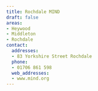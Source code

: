 ```yaml
---
title: Rochdale MIND
draft: false
areas:
- Heywood
- Middleton
- Rochdale
contact:
  addresses:
  - 83 Yorkshire Street Rochdale
  phone:
  - 01706 861 598
  web_addresses:
  - www.mind.org
---
```


